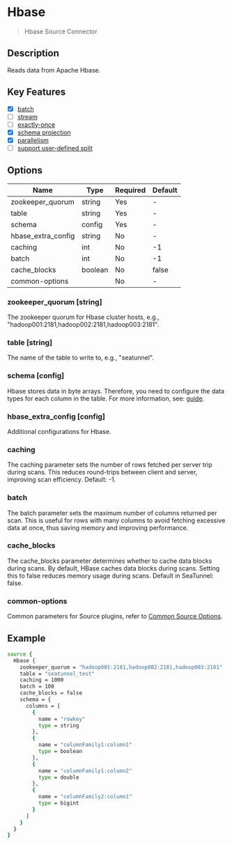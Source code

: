 # Hbase

> Hbase Source Connector

## Description

Reads data from Apache Hbase.

## Key Features

- [x] [batch](../../concept/connector-v2-features.md)
- [ ] [stream](../../concept/connector-v2-features.md)
- [ ] [exactly-once](../../concept/connector-v2-features.md)
- [x] [schema projection](../../concept/connector-v2-features.md)
- [x] [parallelism](../../concept/connector-v2-features.md)
- [ ] [support user-defined split](../../concept/connector-v2-features.md)

## Options

|        Name        |  Type   | Required | Default |
|--------------------|---------|----------|---------|
| zookeeper_quorum   | string  | Yes      | -       |
| table              | string  | Yes      | -       |
| schema             | config  | Yes      | -       |
| hbase_extra_config | string  | No       | -       |
| caching            | int     | No       | -1      |
| batch              | int     | No       | -1      |
| cache_blocks       | boolean | No       | false   |
| common-options     |         | No       | -       |

### zookeeper_quorum [string]

The zookeeper quorum for Hbase cluster hosts, e.g., "hadoop001:2181,hadoop002:2181,hadoop003:2181".

### table [string]

The name of the table to write to, e.g., "seatunnel".

### schema [config]

Hbase stores data in byte arrays. Therefore, you need to configure the data types for each column in the table. For more information, see: [guide](../../concept/schema-feature.md#how-to-declare-type-supported).

### hbase_extra_config [config]

Additional configurations for Hbase.

### caching

The caching parameter sets the number of rows fetched per server trip during scans. This reduces round-trips between client and server, improving scan efficiency. Default: -1.

### batch

The batch parameter sets the maximum number of columns returned per scan. This is useful for rows with many columns to avoid fetching excessive data at once, thus saving memory and improving performance.

### cache_blocks

The cache_blocks parameter determines whether to cache data blocks during scans. By default, HBase caches data blocks during scans. Setting this to false reduces memory usage during scans. Default in SeaTunnel: false.

### common-options

Common parameters for Source plugins, refer to [Common Source Options](common-options.md).

## Example

```bash
source {
  Hbase {
    zookeeper_quorum = "hadoop001:2181,hadoop002:2181,hadoop003:2181" 
    table = "seatunnel_test" 
    caching = 1000 
    batch = 100 
    cache_blocks = false 
    schema = {
      columns = [
        { 
          name = "rowkey" 
          type = string 
        },
        {
          name = "columnFamily1:column1"
          type = boolean
        },
        {
          name = "columnFamily1:column2" 
          type = double
        },
        {
          name = "columnFamily2:column1"
          type = bigint
        }
      ]
    }
  }
}
```

